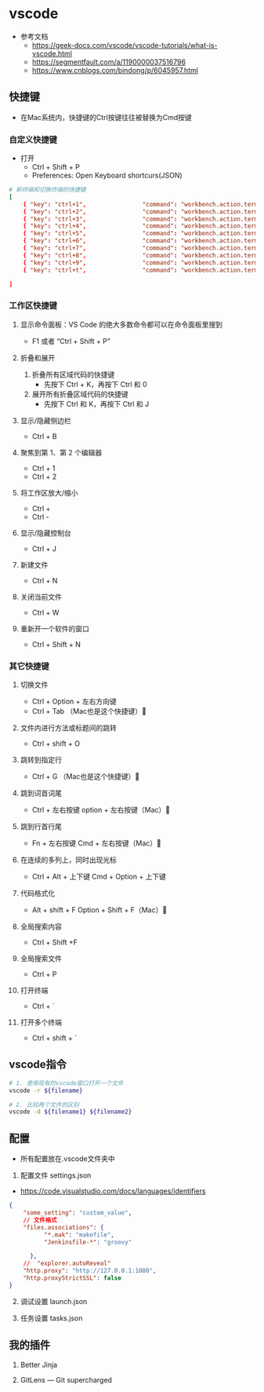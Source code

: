 # vscode
- 参考文档  
    - https://geek-docs.com/vscode/vscode-tutorials/what-is-vscode.html
    - https://segmentfault.com/a/1190000037516796
    - https://www.cnblogs.com/bindong/p/6045957.html

## 快捷键 
- 在Mac系统内，快捷键的Ctrl按键往往被替换为Cmd按键

### 自定义快捷键
- 打开
    - Ctrl + Shift + P 
    - Preferences: Open Keyboard shortcurs(JSON)
```conf
# 新终端和切换终端的快捷键
[
    { "key": "ctrl+1",                "command": "workbench.action.terminal.focusAtIndex1", "when": "terminalFocus" },
    { "key": "ctrl+2",                "command": "workbench.action.terminal.focusAtIndex2", "when": "terminalFocus" },
    { "key": "ctrl+3",                "command": "workbench.action.terminal.focusAtIndex3", "when": "terminalFocus" },
    { "key": "ctrl+4",                "command": "workbench.action.terminal.focusAtIndex4", "when": "terminalFocus" },
    { "key": "ctrl+5",                "command": "workbench.action.terminal.focusAtIndex5", "when": "terminalFocus" },
    { "key": "ctrl+6",                "command": "workbench.action.terminal.focusAtIndex6", "when": "terminalFocus" },
    { "key": "ctrl+7",                "command": "workbench.action.terminal.focusAtIndex7", "when": "terminalFocus" },
    { "key": "ctrl+8",                "command": "workbench.action.terminal.focusAtIndex8", "when": "terminalFocus" },
    { "key": "ctrl+9",                "command": "workbench.action.terminal.focusAtIndex9", "when": "terminalFocus" },
    { "key": "ctrl+t",                "command": "workbench.action.terminal.new" }

]

```

### 工作区快捷键
1. 显示命令面板：VS Code 的绝大多数命令都可以在命令面板里搜到   
    - F1 或者 “Ctrl + Shift + P”

2. 折叠和展开
    1. 折叠所有区域代码的快捷键
        - 先按下  Ctrl + K，再按下 Ctrl 和 0
    2. 展开所有折叠区域代码的快捷键
        - 先按下  Ctrl 和 K，再按下 Ctrl 和 J

3. 显示/隐藏侧边栏
    - Ctrl + B

4. 聚焦到第 1、第 2 个编辑器
    - Ctrl + 1
    - Ctrl + 2

5. 将工作区放大/缩小
    - Ctrl +
    - Ctrl -

6. 显示/隐藏控制台
    - Ctrl + J

7. 新建文件
    - Ctrl + N

8. 关闭当前文件
    - Ctrl + W

9. 重新开一个软件的窗口
    - Ctrl + Shift + N
### 其它快捷键
1. 切换文件
    - Ctrl + Option + 左右方向键
    - Ctrl + Tab （Mac也是这个快捷键）

2. 文件内进行方法或标题间的跳转
    - Ctrl + shift + O

3. 跳转到指定行
    - Ctrl + G （Mac也是这个快捷键）

4. 跳到词首词尾
    - Ctrl + 左右按键    option + 左右按键（Mac）
5. 跳到行首行尾
    - Fn + 左右按键    Cmd + 左右按键（Mac）

6. 在连续的多列上，同时出现光标
    - Ctrl + Alt + 上下键    Cmd + Option + 上下键

7. 代码格式化
    - Alt + shift + F    Option + Shift + F（Mac）

8. 全局搜索内容
    - Ctrl + Shift +F

9. 全局搜索文件
    - Ctrl + P

10. 打开终端
    - Ctrl + `

11. 打开多个终端
    - Ctrl + shift + `
## vscode指令
```bash
# 1. 使用现有的vscode窗口打开一个文件
vscode -r ${filename}

# 2. 比较两个文件的区别
vscode -d ${filename1} ${filename2}
```

## 配置
- 所有配置放在.vscode文件夹中
1. 配置文件 settings.json
- https://code.visualstudio.com/docs/languages/identifiers
```json
{
    "some_setting": "custom_value",
    // 文件格式
    "files.associations": {
          "*.mak": "makefile",
          "Jenkinsfile-*": "groovy"

      },
    //  "explorer.autoReveal"
    "http.proxy": "http://127.0.0.1:1080",
    "http.proxyStrictSSL": false
}
```
2. 调试设置 launch.json

3. 任务设置 tasks.json

## 我的插件
1. Better Jinja

2. GitLens — Git supercharged
